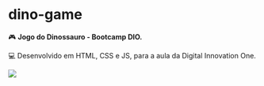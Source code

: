 # dino-game
:video_game: **Jogo do Dinossauro - Bootcamp DIO.** 

:computer: ​Desenvolvido em HTML, CSS e JS, para a aula da Digital Innovation One.

![](dino-game\example.png)
